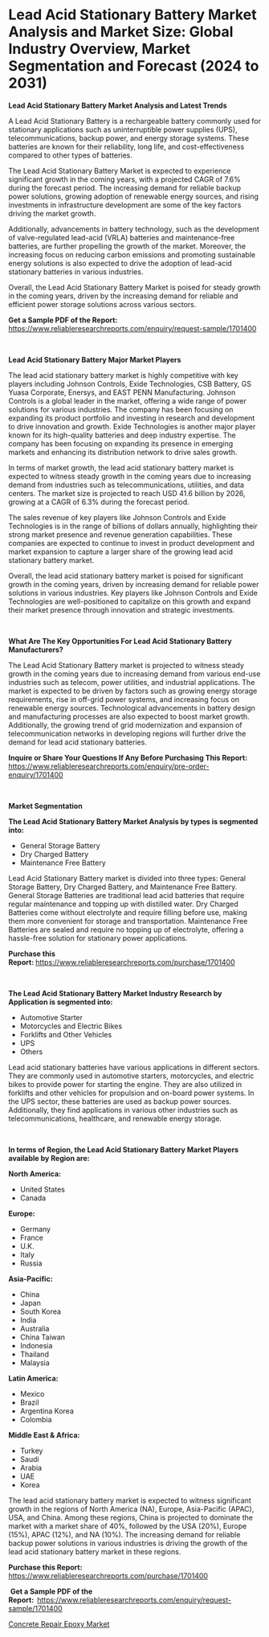 <p><h1>Lead Acid Stationary Battery Market Analysis and Market Size: Global Industry Overview, Market Segmentation and Forecast (2024 to 2031)</h1></p><p><strong>Lead Acid Stationary Battery Market Analysis and Latest Trends</strong></p>
<p><p>A Lead Acid Stationary Battery is a rechargeable battery commonly used for stationary applications such as uninterruptible power supplies (UPS), telecommunications, backup power, and energy storage systems. These batteries are known for their reliability, long life, and cost-effectiveness compared to other types of batteries.</p><p>The Lead Acid Stationary Battery Market is expected to experience significant growth in the coming years, with a projected CAGR of 7.6% during the forecast period. The increasing demand for reliable backup power solutions, growing adoption of renewable energy sources, and rising investments in infrastructure development are some of the key factors driving the market growth.</p><p>Additionally, advancements in battery technology, such as the development of valve-regulated lead-acid (VRLA) batteries and maintenance-free batteries, are further propelling the growth of the market. Moreover, the increasing focus on reducing carbon emissions and promoting sustainable energy solutions is also expected to drive the adoption of lead-acid stationary batteries in various industries.</p><p>Overall, the Lead Acid Stationary Battery Market is poised for steady growth in the coming years, driven by the increasing demand for reliable and efficient power storage solutions across various sectors.</p></p>
<p><strong>Get a Sample PDF of the Report:&nbsp;</strong> <a href="https://www.reliableresearchreports.com/enquiry/request-sample/1701400">https://www.reliableresearchreports.com/enquiry/request-sample/1701400</a></p>
<p>&nbsp;</p>
<p><strong>Lead Acid Stationary Battery Major Market Players</strong></p>
<p><p>The lead acid stationary battery market is highly competitive with key players including Johnson Controls, Exide Technologies, CSB Battery, GS Yuasa Corporate, Enersys, and EAST PENN Manufacturing. Johnson Controls is a global leader in the market, offering a wide range of power solutions for various industries. The company has been focusing on expanding its product portfolio and investing in research and development to drive innovation and growth. Exide Technologies is another major player known for its high-quality batteries and deep industry expertise. The company has been focusing on expanding its presence in emerging markets and enhancing its distribution network to drive sales growth.</p><p>In terms of market growth, the lead acid stationary battery market is expected to witness steady growth in the coming years due to increasing demand from industries such as telecommunications, utilities, and data centers. The market size is projected to reach USD 41.6 billion by 2026, growing at a CAGR of 6.3% during the forecast period.</p><p>The sales revenue of key players like Johnson Controls and Exide Technologies is in the range of billions of dollars annually, highlighting their strong market presence and revenue generation capabilities. These companies are expected to continue to invest in product development and market expansion to capture a larger share of the growing lead acid stationary battery market.</p><p>Overall, the lead acid stationary battery market is poised for significant growth in the coming years, driven by increasing demand for reliable power solutions in various industries. Key players like Johnson Controls and Exide Technologies are well-positioned to capitalize on this growth and expand their market presence through innovation and strategic investments.</p></p>
<p>&nbsp;</p>
<p><strong>What Are The Key Opportunities For Lead Acid Stationary Battery Manufacturers?</strong></p>
<p><p>The Lead Acid Stationary Battery market is projected to witness steady growth in the coming years due to increasing demand from various end-use industries such as telecom, power utilities, and industrial applications. The market is expected to be driven by factors such as growing energy storage requirements, rise in off-grid power systems, and increasing focus on renewable energy sources. Technological advancements in battery design and manufacturing processes are also expected to boost market growth. Additionally, the growing trend of grid modernization and expansion of telecommunication networks in developing regions will further drive the demand for lead acid stationary batteries.</p></p>
<p><strong>Inquire or Share Your Questions If Any Before Purchasing This Report:</strong> <a href="https://www.reliableresearchreports.com/enquiry/pre-order-enquiry/1701400">https://www.reliableresearchreports.com/enquiry/pre-order-enquiry/1701400</a></p>
<p>&nbsp;</p>
<p><strong>Market Segmentation</strong></p>
<p><strong>The Lead Acid Stationary Battery Market Analysis by types is segmented into:</strong></p>
<p><ul><li>General Storage Battery</li><li>Dry Charged Battery</li><li>Maintenance Free Battery</li></ul></p>
<p><p>Lead Acid Stationary Battery market is divided into three types: General Storage Battery, Dry Charged Battery, and Maintenance Free Battery. General Storage Batteries are traditional lead acid batteries that require regular maintenance and topping up with distilled water. Dry Charged Batteries come without electrolyte and require filling before use, making them more convenient for storage and transportation. Maintenance Free Batteries are sealed and require no topping up of electrolyte, offering a hassle-free solution for stationary power applications.</p></p>
<p><strong>Purchase this Report:&nbsp;</strong><a href="https://www.reliableresearchreports.com/purchase/1701400">https://www.reliableresearchreports.com/purchase/1701400</a></p>
<p>&nbsp;</p>
<p><strong>The Lead Acid Stationary Battery Market Industry Research by Application is segmented into:</strong></p>
<p><ul><li>Automotive Starter</li><li>Motorcycles and Electric Bikes</li><li>Forklifts and Other Vehicles</li><li>UPS</li><li>Others</li></ul></p>
<p><p>Lead acid stationary batteries have various applications in different sectors. They are commonly used in automotive starters, motorcycles, and electric bikes to provide power for starting the engine. They are also utilized in forklifts and other vehicles for propulsion and on-board power systems. In the UPS sector, these batteries are used as backup power sources. Additionally, they find applications in various other industries such as telecommunications, healthcare, and renewable energy storage.</p></p>
<p>&nbsp;</p>
<p><strong>In terms of Region, the Lead Acid Stationary Battery Market Players available by Region are:</strong></p>
<p>
    <p> <strong> North America: </strong>
        <ul>
            <li>United States</li>
            <li>Canada</li>
        </ul>
        </p> 
    <p> <strong> Europe: </strong>
        <ul>
            <li>Germany</li>
            <li>France</li>
            <li>U.K.</li>
            <li>Italy</li>
            <li>Russia</li>
        </ul>
        </p> 
    <p> <strong> Asia-Pacific: </strong>
        <ul>
            <li>China</li>
            <li>Japan</li>
            <li>South Korea</li>
            <li>India</li>
            <li>Australia</li>
            <li>China Taiwan</li>
            <li>Indonesia</li>
            <li>Thailand</li>
            <li>Malaysia</li>
        </ul>
        </p> 
    <p> <strong> Latin America: </strong>
        <ul>
            <li>Mexico</li>
            <li>Brazil</li>
            <li>Argentina Korea</li>
            <li>Colombia</li>
        </ul>
        </p> 
    <p> <strong> Middle East & Africa: </strong>
        <ul>
            <li>Turkey</li>
            <li>Saudi</li>
            <li>Arabia</li>
            <li>UAE</li>
            <li>Korea</li>
        </ul>
    </p>
    </p>
<p><p>The lead acid stationary battery market is expected to witness significant growth in the regions of North America (NA), Europe, Asia-Pacific (APAC), USA, and China. Among these regions, China is projected to dominate the market with a market share of 40%, followed by the USA (20%), Europe (15%), APAC (12%), and NA (10%). The increasing demand for reliable backup power solutions in various industries is driving the growth of the lead acid stationary battery market in these regions.</p></p>
<p><strong>Purchase this Report: </strong><a href="https://www.reliableresearchreports.com/purchase/1701400">https://www.reliableresearchreports.com/purchase/1701400</a></p>
<p>&nbsp;<strong>Get a Sample PDF of the Report:&nbsp;&nbsp;</strong><a href="https://www.reliableresearchreports.com/enquiry/request-sample/1701400">https://www.reliableresearchreports.com/enquiry/request-sample/1701400</a></p>
<p><strong></strong></p>
<p><p><a href="https://gamy-alyssum-396.notion.site/Global-Concrete-Repair-Epoxy-Market-Size-and-Market-Trends-Insights-and-Projections-from-2024-to-20-b08006ce7ee846a6a843d8d7a0b8510b">Concrete Repair Epoxy Market</a></p></p>